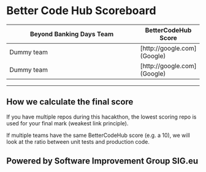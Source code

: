 
# Better Code Hub Scoreboard 

<table>
<colgroup>
<col width="70%" />
<col width="30%" />
</colgroup>
<thead>
<tr class="header">
<th>Beyond Banking Days Team</th>
<th>BetterCodeHub Score</th>
</tr>
</thead>
<tbody>
<tr>
<td markdown="span">Dummy team</td>
<td markdown="span">[http://google.com](Google)</td>
</tr>
<tr>
<td markdown="span">Dummy team</td>
<td markdown="span">[http://google.com](Google)</td>
</tr>
</tbody>
</table>

<hr>

## How we calculate the final score

If you have multiple repos during this hacakthon, the lowest scoring repo is used for your final mark (weakest link principle).

If multiple teams have the same BetterCodeHub score (e.g. a 10), we will look at the ratio between unit tests and production code.


## Powered by Software Improvement Group SIG.eu
